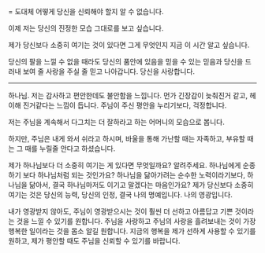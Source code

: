 = 도대체 어떻게 당신을 신뢰해야 할지 알 수 없습니다.

이제 저는 당신의 진정한 모습 그대로를 보고 싶습니다.

제가 당신보다 소중히 여기는 것이 있다면 그게 무엇인지 지금 이 시간 알고 싶습니다.

당신의 팔을 느낄 수 없을 때라도 당신의 품안에 있음을 믿을 수 있는 믿음과 당신을 드러내 보여 줄 사랑을 주실 줄 믿고 나아갑니다. 당신을 사랑합니다.

---
하나님. 저는 감사하고 편안한데도 불안함을 느낍니다. 먼가 긴장감이 늦춰진거 같고, 헤이해 진거같다는 느낌이 듭니다.
주님이 주신 평안을 누리기보다, 걱정합니다.

저는 주님을 계속해서 다그치는 더 잘하라고 하는 어머니의 모습으로 봅니다.

하지만, 주님은 내게 와서 쉬라고 하시며, 바울을 통해 가난할 때는 자족하고, 부유할 때는 그 때를 누릴줄 안다고 하셨습니다.

제가 하나님보다 더 소중히 여기는 게 있다면 무엇일까요? 알려주세요. 
하나님에게 순종하기 보다 하나님처럼 되는 것인가요?
하나님을 닮아가려는 순수한 노력이라기보다, 하나님을 닮아서, 결국 하나님마저도 이기고 말겠다는 마음인가요?
제가 당신보다 소중히 여기는 것은 당신의 능력, 당신의 인정, 결국 나의 명예입니다. 나의 영광입니다.

내가 영광받지 않아도, 주님이 영광받으시는 것이 훨씬 더 선하고 아름답고 기쁜 것이라는 것을 느낄 수 있기를 원합니다. 주님을 사랑하고 주님의 사랑을 흘려보내는 것이 가장 행복한 일이라는 것을 몸소 알길 원합니다. 지금의 행복을 제가 선하게 사용할 수 있기를 원하고, 제가 평안할 때도 주님을 신뢰할 수 있기를 바랍니다.